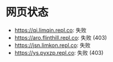 # 网页状态
- https://qi.limqin.repl.co: 失败
- https://aro.flinthill.repl.co: 失败 (403)
- https://jsn.limkon.repl.co: 失败
- https://ys.pyxzp.repl.co: 失败 (403)
